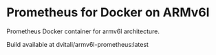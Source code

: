 # Prometheus for Docker on ARMv6l

Prometheus Docker container for armv6l architecture.  
  
Build available at dvitali/armv6l-prometheus:latest

